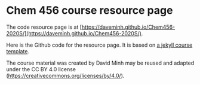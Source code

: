 # Chem 456 course resource page

The code resource page is at [https://daveminh.github.io/Chem456-2020S/](https://daveminh.github.io/Chem456-2020S/).

Here is the Github code for the resource page. It is based on [a jekyll course template](https://github.com/kazemnejad/jekyll-course-website-template).

The course material was created by David Minh may be reused and adapted under the CC BY 4.0 license (https://creativecommons.org/licenses/by/4.0/).
